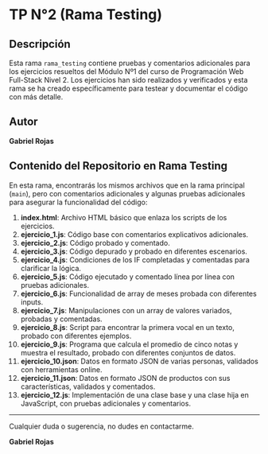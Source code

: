# TP N°2 (Rama Testing)

## Descripción
Esta rama `rama_testing` contiene pruebas y comentarios adicionales para los ejercicios resueltos del Módulo Nº1 del curso de Programación Web Full-Stack Nivel 2. Los ejercicios han sido realizados y verificados y esta rama se ha creado específicamente para testear y documentar el código con más detalle.

## Autor
**Gabriel Rojas**

## Contenido del Repositorio en Rama Testing
En esta rama, encontrarás los mismos archivos que en la rama principal (`main`), pero con comentarios adicionales y algunas pruebas adicionales para asegurar la funcionalidad del código:

1. **index.html**: Archivo HTML básico que enlaza los scripts de los ejercicios.
2. **ejercicio_1.js**: Código base con comentarios explicativos adicionales.
3. **ejercicio_2.js**: Código probado y comentado.
4. **ejercicio_3.js**: Código depurado y probado en diferentes escenarios.
5. **ejercicio_4.js**: Condiciones de los IF completadas y comentadas para clarificar la lógica.
6. **ejercicio_5.js**: Código ejecutado y comentado línea por línea con pruebas adicionales.
7. **ejercicio_6.js**: Funcionalidad de array de meses probada con diferentes inputs.
8. **ejercicio_7.js**: Manipulaciones con un array de valores variados, probadas y comentadas.
9. **ejercicio_8.js**: Script para encontrar la primera vocal en un texto, probado con diferentes ejemplos.
10. **ejercicio_9.js**: Programa que calcula el promedio de cinco notas y muestra el resultado, probado con diferentes conjuntos de datos.
11. **ejercicio_10.json**: Datos en formato JSON de varias personas, validados con herramientas online.
12. **ejercicio_11.json**: Datos en formato JSON de productos con sus características, validados y comentados.
13. **ejercicio_12.js**: Implementación de una clase base y una clase hija en JavaScript, con pruebas adicionales y comentarios.

---

Cualquier duda o sugerencia, no dudes en contactarme.

**Gabriel Rojas**

